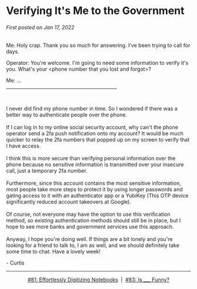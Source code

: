 # Verifying It's Me to the Government

###### First posted on Jan 17, 2022

Me: Holy crap. Thank you so much for answering. I've been trying to call for days.

Operator: You're welcome. I'm going to need some information to verify it's you. What's your \<phone number that you lost and forgot\>?

Me: ...
<br>
<hr style="width:60%">
<br>

I never did find my phone number in time. So I wondered if there was a better way to authenticate people over the phone.
<br>
<br>
If I can log in to my online social security account, why can't the phone operator send a 2fa push notification onto my account? It would be much quicker to relay the 2fa numbers that popped up on my screen to verify that I have access.
<br>
<br>
I think this is more secure than verifying personal information over the phone because no sensitive information is transmitted over your insecure call, just a temporary 2fa number.
<br>
<br>
Furthermore, since this account contains the most sensitive information, most people take more steps to protect it by using longer passwords and gating access to it with an authenticator app or a YubiKey (This OTP device significantly reduced account takeovers at Google).
<br>
<br>
Of course, not everyone may have the option to use this verification method, so existing authentication methods should still be in place, but I hope to see more banks and government services use this approach.
<br>
<br>
Anyway, I hope you're doing well. If things are a bit lonely and you're looking for a friend to talk to, I am as well, and we should definitely take some time to chat. Have a lovely week!

\- Curtis

<!--START OF FOOTER-->
<hr style="margin-top:9px;height:1px;border: 0;background-image: linear-gradient(to right, rgba(0, 0, 0, 0.0), rgba(0, 0, 0, 0.5),rgba(0, 0, 0, 0.0));">
<!--START OF ISSUE NAVIGATION LINKS-->
<p align="center"><a href='081_effortlessly_digitizing_notebooks.md'>#81: Effortlessly Digitizing Notebooks</a>&nbsp;&nbsp;|&nbsp;&nbsp;<a href='083_is_____funny.md'>#83: Is ___ Funny?</a></p>
<!--START OF ISSUE NAVIGATION LINKS-->
<!--END OF FOOTER-->

